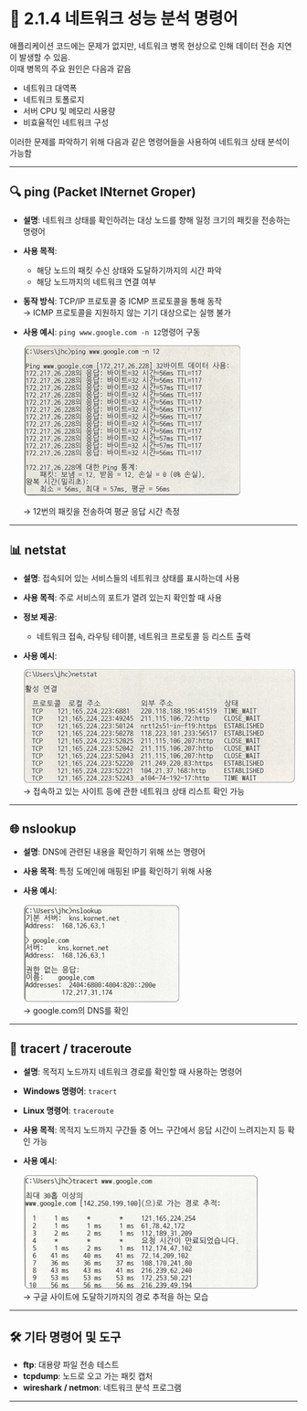 
# 🧪 2.1.4 네트워크 성능 분석 명령어

애플리케이션 코드에는 문제가 없지만, 네트워크 병목 현상으로 인해 데이터 전송 지연이 발생할 수 있음.  
이때 병목의 주요 원인은 다음과 같음

- 네트워크 대역폭
- 네트워크 토폴로지
- 서버 CPU 및 메모리 사용량
- 비효율적인 네트워크 구성

이러한 문제를 파악하기 위해 다음과 같은 명령어들을 사용하여 네트워크 상태 분석이 가능함

---

## 🔍 ping (Packet INternet Groper)

- **설명**: 네트워크 상태를 확인하려는 대상 노드를 향해 일정 크기의 패킷을 전송하는 명령어
- **사용 목적**: 
    - 해당 노드의 패킷 수신 상태와 도달하기까지의 시간 파악
    - 해당 노드까지의 네트워크 연결 여부
- **동작 방식**: TCP/IP 프로토콜 중 ICMP 프로토콜을 통해 동작<br> 
  → ICMP 프로토콜을 지원하지 않는 기기 대상으로는 실행 불가
- **사용 예시**: `ping www.google.com -n 12`명령어 구동<br>

  ![ping](images/ash_ping.jpeg)<br>

  → 12번의 패킷을 전송하여 평균 응답 시간 측정

---

## 📊 netstat

- **설명**: 접속되어 있는 서비스들의 네트워크 상태를 표시하는데 사용
- **사용 목적**: 주로 서비스의 포트가 열려 있는지 확인할 때 사용
- **정보 제공**:
  - 네트워크 접속, 라우팅 테이블, 네트워크 프로토콜 등 리스트 출력
- **사용 예시**:

  ![netstat](images/ash_netstat.jpeg)<br>
  → 접속하고 있는 사이트 등에 관한 네트워크 상태 리스트 확인 가능
---

## 🌐 nslookup

- **설명**: DNS에 관련된 내용을 확인하기 위해 쓰는 명령어
- **사용 목적**: 특정 도메인에 매핑된 IP를 확인하기 위해 사용
- **사용 예시**: 

  ![nslookup](images/ash_nslookup.jpeg)<br>
  → google.com의 DNS를 확인
---

## 🧭 tracert / traceroute

- **설명**: 목적지 노드까지 네트워크 경로를 확인할 때 사용하는 명령어
- **Windows 명령어**: `tracert`
- **Linux 명령어**: `traceroute`
- **사용 목적**: 목적지 노드까지 구간들 중 어느 구간에서 응답 시간이 느려지는지 등 확인 가능
- **사용 예시**:

  ![tracert](images/ash_tracert.jpeg)<br>
  → 구글 사이트에 도달하기까지의 경로 추적을 하는 모습

---

## 🛠 기타 명령어 및 도구

- **ftp**: 대용량 파일 전송 테스트
- **tcpdump**: 노드로 오고 가는 패킷 캡처
- **wireshark / netmon**: 네트워크 분석 프로그램

---
